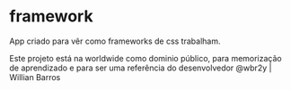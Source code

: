 # framework
App criado para vêr como frameworks de css trabalham.

Este projeto está na worldwide como dominio público, para memorização de aprendizado e para ser uma referência do desenvolvedor @wbr2y | Willian Barros


